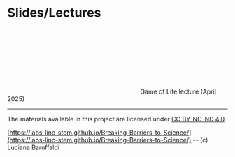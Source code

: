 # Slides/Lectures

<object data="GameOfLife.pdf" type="application/pdf" width="100%" height="500px">
 <embed src="GameOfLife.pdf">
  Game of Life lecture (April 2025) 
 </embed>
</object>


---

The materials available in this project are licensed under [CC BY-NC-ND 4.0](https://creativecommons.org/licenses/by-nc-nd/4.0/deed.en).

[https://labs-linc-stem.github.io/Breaking-Barriers-to-Science/](https://labs-linc-stem.github.io/Breaking-Barriers-to-Science/) -- (c) Luciana Baruffaldi
